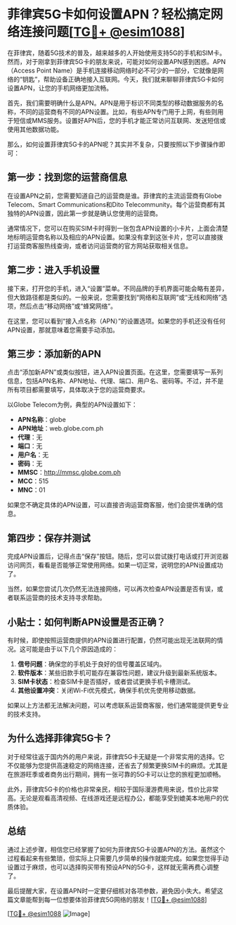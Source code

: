 # 菲律宾5G卡如何设置APN？轻松搞定网络连接问题[[TG💪+ @esim1088](https://t.me/s/esim1088)]

在菲律宾，随着5G技术的普及，越来越多的人开始使用支持5G的手机和SIM卡。然而，对于刚拿到菲律宾5G卡的朋友来说，可能对如何设置APN感到困惑。APN（Access Point Name）是手机连接移动网络时必不可少的一部分，它就像是网络的“钥匙”，帮助设备正确地接入互联网。今天，我们就来聊聊菲律宾5G卡如何设置APN，让您的手机网络更加流畅。

首先，我们需要明确什么是APN。APN是用于标识不同类型的移动数据服务的名称，不同的运营商有不同的APN设置。比如，有些APN专门用于上网，有些则用于短信或MMS服务。设置好APN后，您的手机才能正常访问互联网、发送短信或使用其他数据功能。

那么，如何设置菲律宾5G卡的APN呢？其实并不复杂，只要按照以下步骤操作即可：

## 第一步：找到您的运营商信息

在设置APN之前，您需要知道自己的运营商是谁。菲律宾的主流运营商有Globe Telecom、Smart Communications和Dito Telecommunity。每个运营商都有其独特的APN设置，因此第一步就是确认您使用的运营商。

通常情况下，您可以在购买SIM卡时得到一张包含APN设置的小卡片，上面会清楚地标明运营商名称以及相应的APN设置。如果没有拿到这张卡片，您可以直接拨打运营商客服热线查询，或者访问运营商的官方网站获取相关信息。

## 第二步：进入手机设置

接下来，打开您的手机，进入“设置”菜单。不同品牌的手机界面可能会略有差异，但大致路径都是类似的。一般来说，您需要找到“网络和互联网”或“无线和网络”选项，然后点击“移动网络”或“蜂窝网络”。

在这里，您可以看到“接入点名称（APN）”的设置选项。如果您的手机还没有任何APN设置，那就意味着您需要手动添加。

## 第三步：添加新的APN

点击“添加新APN”或类似按钮，进入APN设置页面。在这里，您需要填写一系列信息，包括APN名称、APN地址、代理、端口、用户名、密码等。不过，并不是所有项目都需要填写，具体取决于您的运营商要求。

以Globe Telecom为例，典型的APN设置如下：
- **APN名称**：globe
- **APN地址**：web.globe.com.ph
- **代理**：无
- **端口**：无
- **用户名**：无
- **密码**：无
- **MMSC**：http://mmsc.globe.com.ph
- **MCC**：515
- **MNC**：01

如果您不确定具体的APN设置，可以直接咨询运营商客服，他们会提供准确的信息。

## 第四步：保存并测试

完成APN设置后，记得点击“保存”按钮。随后，您可以尝试拨打电话或打开浏览器访问网页，看看是否能够正常使用网络。如果一切正常，说明您的APN设置成功了。

当然，如果您尝试几次仍然无法连接网络，可以再次检查APN设置是否有误，或者联系运营商的技术支持寻求帮助。

## 小贴士：如何判断APN设置是否正确？

有时候，即使按照运营商提供的APN设置进行配置，仍然可能出现无法联网的情况。这可能是由于以下几个原因造成的：

1. **信号问题**：确保您的手机处于良好的信号覆盖区域内。
2. **软件版本**：某些旧款手机可能存在兼容性问题，建议升级到最新系统版本。
3. **SIM卡状态**：检查SIM卡是否插好，或者尝试更换手机卡槽测试。
4. **其他设置冲突**：关闭Wi-Fi优先模式，确保手机优先使用移动数据。

如果以上方法都无法解决问题，可以考虑联系运营商客服，他们通常能提供更专业的技术支持。

## 为什么选择菲律宾5G卡？

对于经常往返于国内外的用户来说，菲律宾5G卡无疑是一个非常实用的选择。它不仅能够为您提供高速稳定的网络连接，还省去了频繁更换SIM卡的麻烦。尤其是在旅游旺季或者商务出行期间，拥有一张可靠的5G卡可以让您的旅程更加顺畅。

此外，菲律宾5G卡的价格也非常亲民，相较于国际漫游费用来说，性价比非常高。无论是观看高清视频、在线游戏还是远程办公，都能享受到媲美本地用户的优质体验。

## 总结

通过上述步骤，相信您已经掌握了如何为菲律宾5G卡设置APN的方法。虽然这个过程看起来有些繁琐，但实际上只需要几步简单的操作就能完成。如果您觉得手动设置过于麻烦，也可以选择购买带有预设APN的5G卡，这样就无需再费心调整了。

最后提醒大家，在设置APN时一定要仔细核对各项参数，避免因小失大。希望这篇文章能帮到每一位想要体验菲律宾5G网络的朋友！[[TG💪+ @esim1088](https://t.me/s/esim1088)]

[[TG💪+ @esim1088](https://t.me/s/esim1088) ![Image](https://i.postimg.cc/4NQfJmqS/Snipaste-2025-05-13-00-14-12.png)]